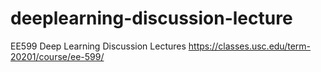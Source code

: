 # deeplearning-discussion-lecture
EE599 Deep Learning Discussion Lectures
https://classes.usc.edu/term-20201/course/ee-599/
